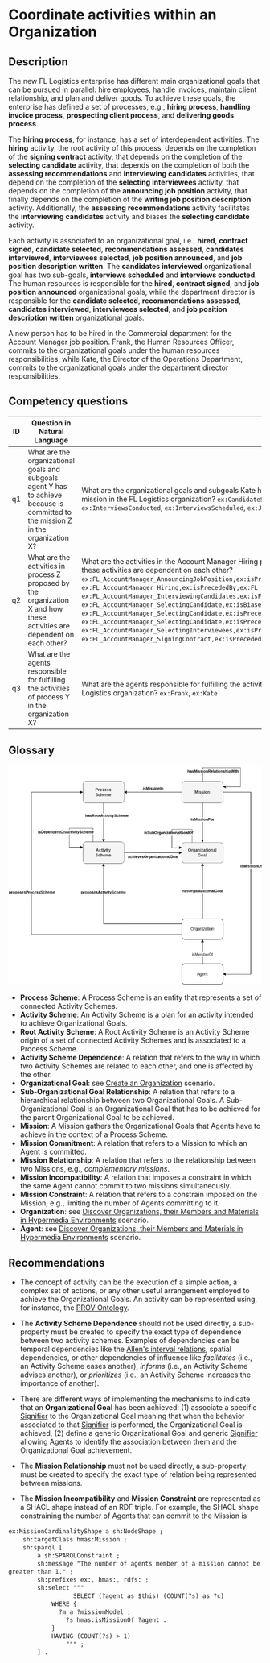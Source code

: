 # Coordinate activities within an Organization

## Description

The new FL Logistics enterprise has different main organizational goals that can be pursued in parallel: hire employees, handle invoices, maintain client relationship, and plan and deliver goods. To achieve these goals, the enterprise has defined a set of processes, e.g., **hiring process**, **handling invoice process**, **prospecting client process**, and **delivering goods process**.

The **hiring process**, for instance, has a set of interdependent activities. The **hiring** activity, the root activity of this process, depends on the completion of the **signing contract** activity, that depends on the completion of the **selecting candidate** activity, that depends on the completion of both the **assessing recommendations** and **interviewing candidates** activities, that depend on the completion of the **selecting interviewees** activity, that depends on the completion of the **announcing job position** activity, that finally depends on the completion of the **writing job position description** activity. Additionally, the **assessing recommendations** activity facilitates the **interviewing candidates** activity and biases the **selecting candidate** activity.

Each activity is associated to an organizational goal, i.e., **hired**, **contract signed**, **candidate selected**, **recommendations assessed**, **candidates interviewed**, **interviewees selected**, **job position announced**, and **job position description written**. The **candidates interviewed** organizational goal has two sub-goals, **interviews scheduled** and **interviews conducted**. The human resources is responsible for the **hired**, **contract signed**, and **job position announced** organizational goals, while the department director is responsible for the **candidate selected**, **recommendations assessed**, **candidates interviewed**, **interviewees selected**, and **job position description written** organizational goals.

A new person has to be hired in the Commercial department for the Account Manager job position. Frank, the Human Resources Officer, commits to the organizational goals under the human resources responsibilities, while Kate, the Director of the Operations Department, commits to the organizational goals under the department director responsibilities.

## Competency questions

| ID | Question in Natural Language | Example |
|----|------------------------------|---------| 
| q1 | What are the organizational goals and subgoals agent Y has to achieve because is committed to the mission Z in the organization X? | What are the organizational goals and subgoals Kate has to achieve because is committed to the department director mission in the FL Logistics organization? `ex:CandidateSelected`, `ex:CandidatesInterviewed`, `ex:IntervieweesSelected`, `ex:InterviewsConducted`, `ex:InterviewsScheduled`, `ex:JobPositionWritten`, `ex:RecommendationsAssessed`                                                 |
| q2 | What are the activities in process Z proposed by the organization X and how these activities are dependent on each other?          | What are the activities in the Account Manager Hiring process proposed by the FL Logistics organization and how these activities are dependent on each other? `ex:FL_AccountManager_AnnouncingJobPosition,ex:isPrecededBy,ex:FL_AccountManager_WritingJobPosition`, `ex:FL_AccountManager_Hiring,ex:isPrecededBy,ex:FL_AccountManager_SigningContract`, `ex:FL_AccountManager_InterviewingCandidates,ex:isFacilitatedBy,ex:FL_AccountManager_AssessingRecommendations`, `ex:FL_AccountManager_SelectingCandidate,ex:isBiasedBy,ex:FL_AccountManager_AssessingRecommendations`, `ex:FL_AccountManager_SelectingCandidate,ex:isPrecededBy,ex:FL_AccountManager_AssessingRecommendations`, `ex:FL_AccountManager_SelectingCandidate,ex:isPrecededBy,ex:FL_AccountManager_InterviewingCandidates`, `ex:FL_AccountManager_SelectingInterviewees,ex:isPrecededBy,ex:FL_AccountManager_AnnouncingJobPosition`, `ex:FL_AccountManager_SigningContract,ex:isPrecededBy,ex:FL_AccountManager_SelectingCandidate`                                |
| q3 | What are the agents responsible for fulfilling the activities of process Y in the organization X?                                  | What are the agents responsible for fulfilling the activities of the process of hiring an Account Manager in the FL Logistics organization? `ex:Frank`, `ex:Kate` |

## Glossary

![image](coordinate-activities.png)

* **Process Scheme**: A Process Scheme is an entity that represents a set of connected Activity Schemes.
* **Activity Scheme**: An Activity Scheme is a plan for an activity intended to achieve Organizational Goals.
* **Root Activity Scheme**: A Root Activity Scheme is an Activity Scheme origin of a set of connected Activity Schemes and is associated to a Process Scheme.
* **Activity Scheme Dependence**: A relation that refers to the way in which two Activity Schemes are related to each other, and one is affected by the other.
* **Organizational Goal**: see [Create an Organization](https://github.com/HyperAgents/hmas/blob/master/domains/logistics/create-organization/README.md) scenario.
* **Sub-Organizational Goal Relationship**: A relation that refers to a hierarchical relationship between two Organizational Goals. A Sub-Organizational Goal is an Organizational Goal that has to be achieved for the parent Organizational Goal to be achieved.
* **Mission**: A Mission gathers the Organizational Goals that Agents have to achieve in the context of a Process Scheme.
* **Mission Commitment**: A relation that refers to a Mission to which an Agent is committed.
* **Mission Relationship**: A relation that refers to the relationship between two Missions, e.g., _complementary missions_.
* **Mission Incompatibility**: A relation that imposes a constraint in which the same Agent cannot commit to two missions simultaneously.
* **Mission Constraint**: A relation that refers to a constrain imposed on the Mission, e.g., limiting the number of Agents committing to it.
* **Organization**: see [Discover Organizations, their Members and Materials in Hypermedia Environments](https://github.com/HyperAgents/hmas/blob/master/domains/manufacturing-environments/discover-organization/README.md) scenario.
* **Agent**: see [Discover Organizations, their Members and Materials in Hypermedia Environments](https://github.com/HyperAgents/hmas/blob/master/domains/manufacturing-environments/discover-organization/README.md) scenario.

## Recommendations

* The concept of activity can be the execution of a simple action, a complex set of actions, or any other useful arrangement employed to achieve the Organizational Goals. An activity can be represented using, for instance, the [PROV Ontology](https://www.w3.org/TR/prov-o/).

* The **Activity Scheme Dependence** should not be used directly, a sub-property must be created to specify the exact type of dependence between two activity schemes. Examples of dependencies can be temporal dependencies like the [Allen's interval relations](https://doi.org/10.1145/182.358434), spatial dependencies, or other dependencies of influence like _facilitates_ (i.e., an Activity Scheme eases another), _informs_ (i.e., an Activity Scheme advises another), or _prioritizes_ (i.e., an Activity Scheme increases the importance of another).

* There are different ways of implementing the mechanisms to indicate that an **Organizational Goal** has been achieved: (1) associate a specific [Signifier](https://github.com/HyperAgents/hmas/blob/main/domains/manufacturing-environments/discover-signifiers/README.md) to the Organizational Goal meaning that when the behavior associated to that [Signifier](https://github.com/HyperAgents/hmas/blob/main/domains/manufacturing-environments/discover-signifiers/README.md) is performed, the Organizational Goal is achieved, (2) define a generic Organizational Goal and generic [Signifier](https://github.com/HyperAgents/hmas/blob/main/domains/manufacturing-environments/discover-signifiers/README.md) allowing Agents to identify the association between them and the Organizational Goal achievement.

* The **Mission Relationship** must not be used directly, a sub-property must be created to specify the exact type of relation being represented between missions.

* The **Mission Incompatibility** and **Mission Constraint** are represented as a SHACL shape instead of an RDF triple. For example, the SHACL shape constraining the number of Agents that can commit to the Mission is

```
ex:MissionCardinalityShape a sh:NodeShape ;
    sh:targetClass hmas:Mission ;
    sh:sparql [
        a sh:SPARQLConstraint ;
        sh:message "The number of agents member of a mission cannot be greater than 1." ;
        sh:prefixes ex:, hmas:, rdfs: ;
        sh:select """
			      SELECT (?agent as $this) (COUNT(?s) as ?c)
            WHERE {
              ?m a ?missionModel ;
                ?s hmas:isMissionOf ?agent .
            }
            HAVING (COUNT(?s) > 1)
			    """ ;
        ] .
```
